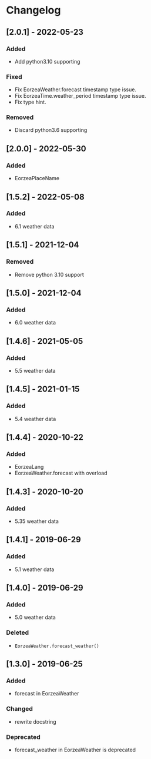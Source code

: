 # Changelog

## [2.0.1] - 2022-05-23
### Added
+ Add python3.10 supporting
### Fixed
+ Fix EorzeaWeather.forecast timestamp type issue.
+ Fix EorzeaTime.weather_period timestamp type issue.
+ Fix type hint.
### Removed
+ Discard python3.6 supporting

## [2.0.0] - 2022-05-30
### Added
+ EorzeaPlaceName

## [1.5.2] - 2022-05-08
### Added
+ 6.1 weather data

## [1.5.1] - 2021-12-04
### Removed
+ Remove python 3.10 support

## [1.5.0] - 2021-12-04
### Added
+ 6.0 weather data

## [1.4.6] - 2021-05-05
### Added
+ 5.5 weather data

## [1.4.5] - 2021-01-15
### Added
+ 5.4 weather data

## [1.4.4] - 2020-10-22
### Added
+ EorzeaLang
+ EorzeaWeather.forecast with overload

## [1.4.3] - 2020-10-20
### Added
+ 5.35 weather data

## [1.4.1] - 2019-06-29

### Added
+ 5.1 weather data

## [1.4.0] - 2019-06-29

### Added
+ 5.0 weather data

### Deleted
+ `EorzeaWeather.forecast_weather()`

## [1.3.0] - 2019-06-25

### Added
+ forecast in EorzeaWeather

### Changed
+ rewrite docstring

### Deprecated
+ forecast_weather in EorzeaWeather is deprecated

